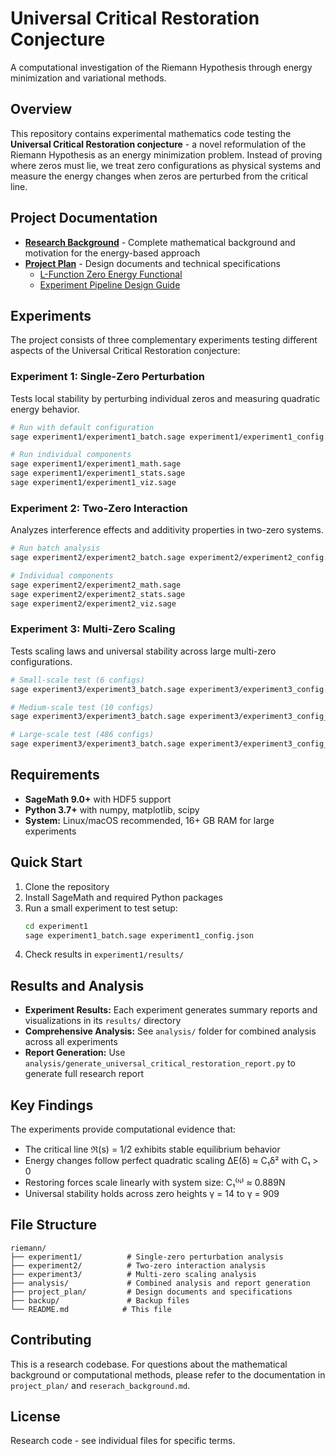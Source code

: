 # Universal Critical Restoration Conjecture

A computational investigation of the Riemann Hypothesis through energy minimization and variational methods.

## Overview

This repository contains experimental mathematics code testing the **Universal Critical Restoration conjecture** - a novel reformulation of the Riemann Hypothesis as an energy minimization problem. Instead of proving where zeros must lie, we treat zero configurations as physical systems and measure the energy changes when zeros are perturbed from the critical line.

## Project Documentation

- **[Research Background](reserach_background.md)** - Complete mathematical background and motivation for the energy-based approach
- **[Project Plan](project_plan/)** - Design documents and technical specifications
  - [L-Function Zero Energy Functional](project_plan/L_Function_Zero_Energy_Functional.md)
  - [Experiment Pipeline Design Guide](project_plan/Riemann_Experiment_Pipeline_Design_Guide.md)

## Experiments

The project consists of three complementary experiments testing different aspects of the Universal Critical Restoration conjecture:

### Experiment 1: Single-Zero Perturbation
Tests local stability by perturbing individual zeros and measuring quadratic energy behavior.

```bash
# Run with default configuration
sage experiment1/experiment1_batch.sage experiment1/experiment1_config.json

# Run individual components
sage experiment1/experiment1_math.sage
sage experiment1/experiment1_stats.sage
sage experiment1/experiment1_viz.sage
```

### Experiment 2: Two-Zero Interaction
Analyzes interference effects and additivity properties in two-zero systems.

```bash
# Run batch analysis
sage experiment2/experiment2_batch.sage experiment2/experiment2_config.json

# Individual components
sage experiment2/experiment2_math.sage
sage experiment2/experiment2_stats.sage  
sage experiment2/experiment2_viz.sage
```

### Experiment 3: Multi-Zero Scaling
Tests scaling laws and universal stability across large multi-zero configurations.

```bash
# Small-scale test (6 configs)
sage experiment3/experiment3_batch.sage experiment3/experiment3_config.json

# Medium-scale test (10 configs) 
sage experiment3/experiment3_batch.sage experiment3/experiment3_config_phase3.json

# Large-scale test (486 configs)
sage experiment3/experiment3_batch.sage experiment3/experiment3_config_phase3_full.json
```

## Requirements

- **SageMath 9.0+** with HDF5 support
- **Python 3.7+** with numpy, matplotlib, scipy
- **System:** Linux/macOS recommended, 16+ GB RAM for large experiments

## Quick Start

1. Clone the repository
2. Install SageMath and required Python packages
3. Run a small experiment to test setup:
   ```bash
   cd experiment1
   sage experiment1_batch.sage experiment1_config.json
   ```
4. Check results in `experiment1/results/`

## Results and Analysis

- **Experiment Results:** Each experiment generates summary reports and visualizations in its `results/` directory
- **Comprehensive Analysis:** See `analysis/` folder for combined analysis across all experiments
- **Report Generation:** Use `analysis/generate_universal_critical_restoration_report.py` to generate full research report

## Key Findings

The experiments provide computational evidence that:
- The critical line ℜ(s) = 1/2 exhibits stable equilibrium behavior
- Energy changes follow perfect quadratic scaling ΔE(δ) ≈ C₁δ² with C₁ > 0
- Restoring forces scale linearly with system size: C₁⁽ᴺ⁾ ≈ 0.889N
- Universal stability holds across zero heights γ = 14 to γ = 909

## File Structure

```
riemann/
├── experiment1/          # Single-zero perturbation analysis
├── experiment2/          # Two-zero interaction analysis  
├── experiment3/          # Multi-zero scaling analysis
├── analysis/             # Combined analysis and report generation
├── project_plan/         # Design documents and specifications
├── backup/               # Backup files
└── README.md            # This file
```

## Contributing

This is a research codebase. For questions about the mathematical background or computational methods, please refer to the documentation in `project_plan/` and `reserach_background.md`.

## License

Research code - see individual files for specific terms.
